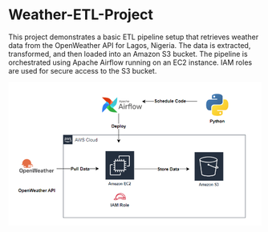 # Weather-ETL-Project
This project demonstrates a basic ETL pipeline setup that retrieves weather data from the OpenWeather API for Lagos, Nigeria. The data is extracted, transformed, and then loaded into an Amazon S3 bucket. The pipeline is orchestrated using Apache Airflow running on an EC2 instance. IAM roles are used for secure access to the S3 bucket.

![image alt](https://github.com/raphaeloyelami/Weather-ETL-Project/blob/d59b54f808b3be3d20ca0f651255c75b4eb96267/architectural_diagram.png)
